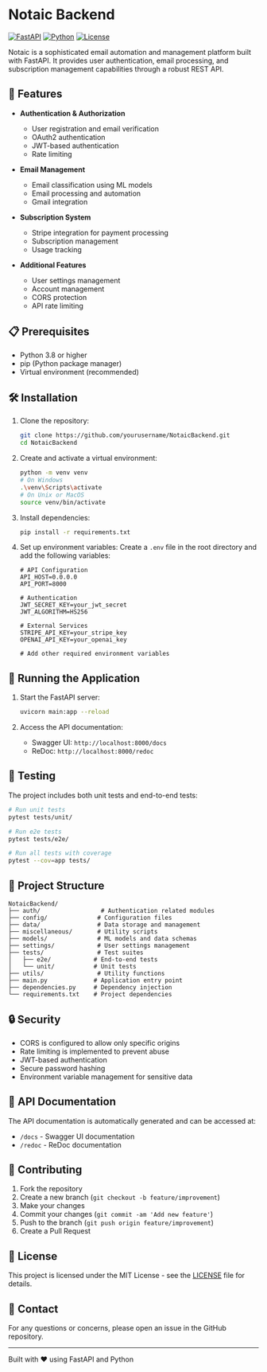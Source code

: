 # Notaic Backend

[![FastAPI](https://img.shields.io/badge/FastAPI-0.115.2-009688.svg?style=flat&logo=FastAPI&logoColor=white)](https://fastapi.tiangolo.com)
[![Python](https://img.shields.io/badge/python-3.8+-blue.svg)](https://www.python.org/downloads/)
[![License](https://img.shields.io/badge/license-MIT-green.svg)](LICENSE)

Notaic is a sophisticated email automation and management platform built with FastAPI. It provides user authentication, email processing, and subscription management capabilities through a robust REST API.

## 🚀 Features

- **Authentication & Authorization**
  - User registration and email verification
  - OAuth2 authentication
  - JWT-based authentication
  - Rate limiting

- **Email Management**
  - Email classification using ML models
  - Email processing and automation
  - Gmail integration

- **Subscription System**
  - Stripe integration for payment processing
  - Subscription management
  - Usage tracking

- **Additional Features**
  - User settings management
  - Account management
  - CORS protection
  - API rate limiting

## 📋 Prerequisites

- Python 3.8 or higher
- pip (Python package manager)
- Virtual environment (recommended)

## 🛠️ Installation

1. Clone the repository:
   ```bash
   git clone https://github.com/yourusername/NotaicBackend.git
   cd NotaicBackend
   ```

2. Create and activate a virtual environment:
   ```bash
   python -m venv venv
   # On Windows
   .\venv\Scripts\activate
   # On Unix or MacOS
   source venv/bin/activate
   ```

3. Install dependencies:
   ```bash
   pip install -r requirements.txt
   ```

4. Set up environment variables:
   Create a `.env` file in the root directory and add the following variables:
   ```env
   # API Configuration
   API_HOST=0.0.0.0
   API_PORT=8000

   # Authentication
   JWT_SECRET_KEY=your_jwt_secret
   JWT_ALGORITHM=HS256

   # External Services
   STRIPE_API_KEY=your_stripe_key
   OPENAI_API_KEY=your_openai_key
   
   # Add other required environment variables
   ```

## 🚀 Running the Application

1. Start the FastAPI server:
   ```bash
   uvicorn main:app --reload
   ```

2. Access the API documentation:
   - Swagger UI: `http://localhost:8000/docs`
   - ReDoc: `http://localhost:8000/redoc`

## 🧪 Testing

The project includes both unit tests and end-to-end tests:

```bash
# Run unit tests
pytest tests/unit/

# Run e2e tests
pytest tests/e2e/

# Run all tests with coverage
pytest --cov=app tests/
```

## 📁 Project Structure

```
NotaicBackend/
├── auth/                 # Authentication related modules
├── config/              # Configuration files
├── data/                # Data storage and management
├── miscellaneous/       # Utility scripts
├── models/              # ML models and data schemas
├── settings/            # User settings management
├── tests/               # Test suites
│   ├── e2e/            # End-to-end tests
│   └── unit/           # Unit tests
├── utils/               # Utility functions
├── main.py             # Application entry point
├── dependencies.py     # Dependency injection
└── requirements.txt    # Project dependencies
```

## 🔒 Security

- CORS is configured to allow only specific origins
- Rate limiting is implemented to prevent abuse
- JWT-based authentication
- Secure password hashing
- Environment variable management for sensitive data

## 📝 API Documentation

The API documentation is automatically generated and can be accessed at:
- `/docs` - Swagger UI documentation
- `/redoc` - ReDoc documentation

## 🤝 Contributing

1. Fork the repository
2. Create a new branch (`git checkout -b feature/improvement`)
3. Make your changes
4. Commit your changes (`git commit -am 'Add new feature'`)
5. Push to the branch (`git push origin feature/improvement`)
6. Create a Pull Request

## 📄 License

This project is licensed under the MIT License - see the [LICENSE](LICENSE) file for details.

## 📧 Contact

For any questions or concerns, please open an issue in the GitHub repository.

---
Built with ❤️ using FastAPI and Python
